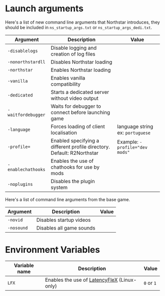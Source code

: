 # Launch arguments

Here's a list of new command line arguments that Northstar introduces, they should be included in `ns_startup_args.txt` or `ns_startup_args_dedi.txt`.

| Argument           | Description                                                                                        | Value                            |
| ------------------ | -------------------------------------------------------------------------------------------------- | -------------------------------- |
| `-disablelogs`     | Disable logging and creation of log files                                                          |                                  |
| `-nonorthstardll`  | Disables Northstar loading                                                                         |                                  |
| `-northstar`       | Enables Northstar loading                                                                          |                                  |
| `-vanilla`         | Enables vanilla compatibility                                                                      |                                  |
| `-dedicated`       | Starts a dedicated server without video output                                                     |                                  |
| `-waitfordebugger` | Waits for debugger to connect before launching game                                                |                                  |
| `-language`        | Forces loading of client localisation                                                              | language string ex: `portuguese` |
| `-profile=`        | Enabled specifying a different profile directory. Default: R2Northstar                             | Example: `-profile="dev mods"`   |
| `-enablechathooks` | Enables the use of chathooks for use by mods                                                       |                                  |
| `-noplugins`       | Disables the plugin system                                                                         |                                  |

Here's a list of command line arguments from the base game.

| Argument           | Description                                                                                        | Value                            |
| ------------------ | -------------------------------------------------------------------------------------------------- | -------------------------------- |
| `-novid`           | Disables startup videos                                                                            |                                  |
| `-nosound`         | Disables all game sounds                                                                           |                                  |

# Environment Variables
| Variable name      | Description                                                                                        | Value                            |
| ------------------ | -------------------------------------------------------------------------------------------------- | -------------------------------- |
| `LFX`              | Enables the use of [LatencyFleX](../steamdeck-and-linux/installing-on-steamdeck-and-linux.md#latencyflex) (Linux-only) | `0` or `1`                       |
